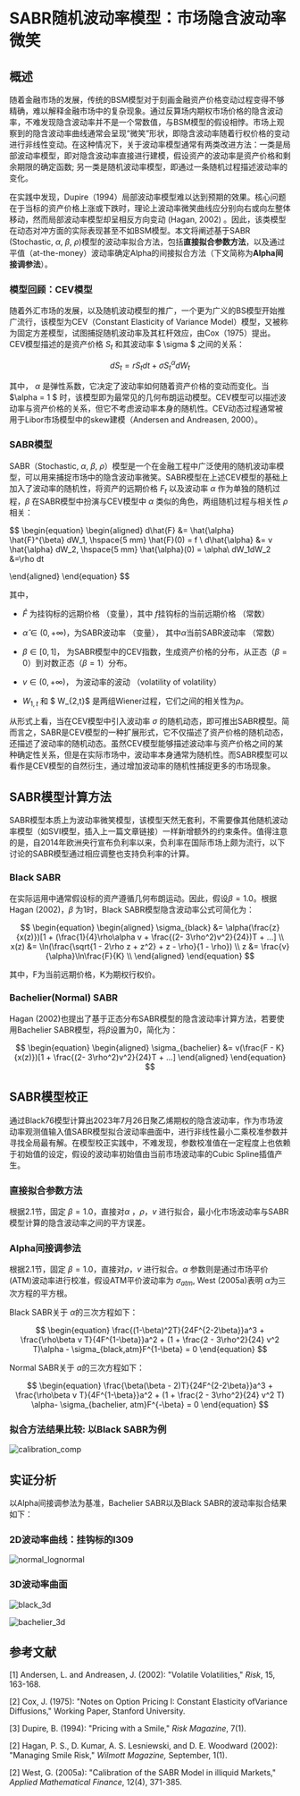 # SABR随机波动率模型：市场隐含波动率微笑

## 概述

随着金融市场的发展，传统的BSM模型对于刻画金融资产价格变动过程变得不够精确，难以解释金融市场中的复杂现象。通过反算场内期权市场价格的隐含波动率，不难发现隐含波动率并不是一个常数值，与BSM模型的假设相悖。市场上观察到的隐含波动率曲线通常会呈现“微笑”形状，即隐含波动率随着行权价格的变动进行非线性变动。在这种情况下，关于波动率模型通常有两类改进方法：一类是局部波动率模型，即对隐含波动率直接进行建模，假设资产的波动率是资产价格和剩余期限的确定函数; 另一类是随机波动率模型，即通过一条随机过程描述波动率的变化。

在实践中发现，Dupire（1994）局部波动率模型难以达到预期的效果。核心问题在于当标的资产价格上涨或下跌时，理论上波动率微笑曲线应分别向右或向左整体移动，然而局部波动率模型却呈相反方向变动 (Hagan, 2002) 。因此，该类模型在动态对冲方面的实际表现甚至不如BSM模型。本文将阐述基于SABR (Stochastic, $\alpha$, $\beta$, $\rho$)模型的波动率拟合方法，包括**直接拟合参数方法**，以及通过平值（at-the-money）波动率确定Alpha的间接拟合方法（下文简称为**Alpha间接调参法**）。



### 模型回顾：CEV模型

随着外汇市场的发展，以及随机波动模型的推广，一个更为广义的BS模型开始推广流行，该模型为CEV（Constant Elasticity of Variance Model）模型，又被称为固定方差模型，试图捕捉随机波动率及其杠杆效应，由Cox（1975）提出。CEV模型描述的是资产价格 $S_t$ 和其波动率 $ \sigma $ 之间的关系：

$$
\begin{equation}
	dS_t = rS_t dt + \sigma S_t^{\alpha} dW_t 
\end{equation}
$$

其中， $\alpha$ 是弹性系数，它决定了波动率如何随着资产价格的变动而变化。当 $\alpha = 1 $ 时，该模型即为最常见的几何布朗运动模型。CEV模型可以描述波动率与资产价格的关系，但它不考虑波动率本身的随机性。CEV动态过程通常被用于Libor市场模型中的skew建模（Andersen and Andreasen, 2000）。



### SABR模型

SABR（Stochastic, $\alpha$, $\beta$, $\rho$）模型是一个在金融工程中广泛使用的随机波动率模型，可以用来捕捉市场中的隐含波动率微笑。SABR模型在上述CEV模型的基础上加入了波动率的随机性，将资产的远期价格 $F_t$ 以及波动率 $\alpha$ 作为单独的随机过程，$\beta$ 在SABR模型中扮演与CEV模型中 $\alpha$ 类似的角色，两组随机过程与相关性 $\rho$ 相关：

$$
\begin{equation}
\begin{aligned}
	d\hat{F} &= \hat{\alpha} \hat{F}^{\beta} dW_1,  \hspace{5 mm} \hat{F}(0) = f \\
	d\hat{\alpha} &= v \hat{\alpha} dW_2, \hspace{5 mm} \hat{\alpha}(0) = \alpha\\
	dW_1dW_2 &=\rho dt
	
	
\end{aligned}
\end{equation}
$$

其中，

- $\hat{F}$ 为挂钩标的远期价格 （变量），其中 $f$挂钩标的当前远期价格 （常数）
- $\hat{\alpha} \in (0, +\infty)$，为SABR波动率 （变量）， 其中$\alpha$当前SABR波动率 （常数）
- $\beta \in [0, 1]$， 为SABR模型中的CEV指数，生成资产价格的分布，从正态（$\beta = 0$）到对数正态（$\beta = 1$）分布。
- $v \in (0, +\infty)$， 为波动率的波动 （volatility of volatility）

- $W_{1,t}$ 和 $ W_{2,t}$ 是两组Wiener过程，它们之间的相关性为$\rho$。

  

从形式上看，当在CEV模型中引入波动率 $\sigma$  的随机动态，即可推出SABR模型。简而言之，SABR是CEV模型的一种扩展形式，它不仅描述了资产价格的随机动态，还描述了波动率的随机动态。虽然CEV模型能够描述波动率与资产价格之间的某种确定性关系，但是在实际市场中，波动率本身通常为随机性。而SABR模型可以看作是CEV模型的自然衍生，通过增加波动率的随机性捕捉更多的市场现象。



## SABR模型计算方法

SABR模型本质上为波动率微笑模型，该模型天然无套利，不需要像其他随机波动率模型（如SVI模型，插入上一篇文章链接）一样新增额外的约束条件。值得注意的是，自2014年欧洲央行宣布负利率以来，负利率在国际市场上颇为流行，以下讨论的SABR模型通过相应调整也支持负利率的计算。



### Black SABR

在实际运用中通常假设标的资产遵循几何布朗运动。因此，假设$\beta = 1.0$。根据Hagan (2002)，$\beta$ 为1时，Black SABR模型隐含波动率公式可简化为：


$$
\begin{equation}
\begin{aligned}
	\sigma_{black} &= \alpha(\frac{z}{x(z)})[1 + (\frac{1}{4}\rho\alpha v + \frac{(2- 3\rho^2)v^2}{24})T + ...] \\
	x(z) &= \ln(\frac{\sqrt{1 - 2\rho z + z^2} + z - \rho}{1 - \rho}) \\
	z &= \frac{v}{\alpha}\ln\frac{F}{K} \\
\end{aligned}
\end{equation}
$$


其中，F为当前远期价格，K为期权行权价。



### Bachelier(Normal) SABR

Hagan (2002)也提出了基于正态分布SABR模型的隐含波动率计算方法，若要使用Bachelier SABR模型，将$\beta$设置为0，简化为：

$$
\begin{equation}
\begin{aligned}
	\sigma_{bachelier} &= v(\frac{F - K}{x(z)})[1  + \frac{(2- 3\rho^2)v^2}{24}T + ...]
\end{aligned}
\end{equation}
$$



## SABR模型校正

通过Black76模型计算出2023年7月26日聚乙烯期权的隐含波动率，作为市场波动率观测值输入值SABR模型拟合波动率曲面中，进行非线性最小二乘校准参数并寻找全局最有解。在模型校正实践中，不难发现，参数校准值在一定程度上也依赖于初始值的设定，假设的波动率初始值由当前市场波动率的Cubic Spline插值产生。

### 直接拟合参数方法

根据2.1节，固定 $\beta = 1.0$，直接对$\alpha$ ，$\rho$，$v$ 进行拟合，最小化市场波动率与SABR模型计算的隐含波动率之间的平方误差。

### Alpha间接调参法

根据2.1节，固定 $\beta = 1.0$，直接对$\rho$，$v$ 进行拟合。$\alpha$ 参数则是通过市场平价(ATM)波动率进行校准，假设ATM平价波动率为 $\sigma_{atm}$, West (2005a)表明 $\alpha$为三次方程的平方根。

Black SABR关于 $\alpha$的三次方程如下：

$$
\begin{equation}
	\frac{(1-\beta)^2T}{24F^{2-2\beta}}a^3 + \frac{\rho\beta v T}{4F^{1-\beta}}a^2 + (1 + \frac{2 - 3\rho^2}{24} v^2 T)\alpha - \sigma_{black,atm}F^{1-\beta} = 0
\end{equation}
$$



Normal SABR关于 $\alpha$的三次方程如下：

$$
\begin{equation}
	\frac{\beta(\beta - 2)T}{24F^{2-2\beta}}a^3 + \frac{\rho\beta v T}{4F^{1-\beta}}a^2 + (1 + \frac{2 - 3\rho^2}{24} v^2 T) \alpha- \sigma_{bachelier, atm}F^{-\beta} = 0
\end{equation}
$$



### 拟合方法结果比较: 以Black SABR为例

![calibration_comp](../../figures/sabr_calibration_comp.png)

## 实证分析

 以Alpha间接调参法为基准，Bachelier SABR以及Black SABR的波动率拟合结果如下：

###  2D波动率曲线：挂钩标的l309


![normal_lognormal](../../figures/normal_vs_lognormal_sabr.png)

### 3D波动率曲面

![black_3d](../../figures/black_3d.png)


![bachelier_3d](../../figures/bachelier_3d.png)

## 参考文献

[1] Andersen, L. and Andreasen, J. (2002): "Volatile Volatilities," *Risk*, 15, 163-168. 

[2] Cox, J. (1975): "Notes on Option Pricing I: Constant Elasticity ofVariance Diffusions," Working Paper, Stanford University.

[3] Dupire, B. (1994): "Pricing with a Smile," *Risk Magazine*, 7(1). 

[2] Hagan, P. S., D. Kumar, A. S. Lesniewski, and D. E. Woodward (2002): "Managing Smile Risk," *Wilmott Magazine,* September, 1(1).

[2] West, G. (2005a): "Calibration of the SABR Model in illiquid Markets," *Applied Mathematical Finance*, 12(4), 371-385.
